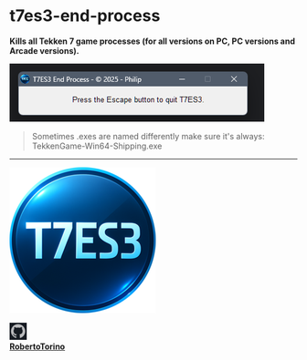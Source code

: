 # t7es3-end-process

**Kills all Tekken 7 game  processes (for all versions on PC, PC versions and Arcade versions).**              


![t7es3ep.png](images/t7es3ep.png)

> Sometimes .exes are named differently make sure it's always: TekkenGame-Win64-Shipping.exe            

---

![t7es3_default_256.png](t7es3_media/t7es3_default_256.png)                     

![github.png](images/github.png)                        
**[RobertoTorino](https://github.com/RobertoTorino)**           